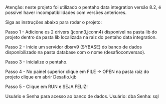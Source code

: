 Atenção: neste projeto foi utilizado o pentaho data integration versão 8.2, é possível haver incompatibilidades com versões anteriores.

Siga as instruções abaixo para rodar o projeto:

Passo 1 - Adicione os 2 drivers (jconn3,jconn4) disponível na pasta lib do projeto dentro da pasta lib localizada na raiz do pentaho data integration. 

Passo 2 - Inicie um servidor dbsrv9 (SYBASE) do banco de dados disponibilizado na pasta database com o nome (desafioconversao). 

Passo 3 - Inicialize o pentaho. 

Passo 4 - No painel superior clique em FILE -> OPEN na pasta raiz do projeto clique em abrir Desafio.kjb 

Passo 5 - Clique em RUN e SEJA FELIZ!

Usuário e Senha para acesso ao banco de dados. 
Usuário: dba 
Senha: sql
